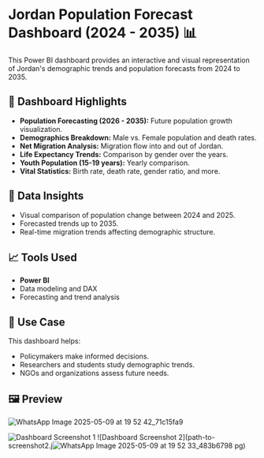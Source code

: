 # Jordan Population Forecast Dashboard (2024 - 2035) 📊

This Power BI dashboard provides an interactive and visual representation of Jordan's demographic trends and population forecasts from 2024 to 2035.

## 📌 Dashboard Highlights

- **Population Forecasting (2026 - 2035):** Future population growth visualization.
- **Demographics Breakdown:** Male vs. Female population and death rates.
- **Net Migration Analysis:** Migration flow into and out of Jordan.
- **Life Expectancy Trends:** Comparison by gender over the years.
- **Youth Population (15-19 years):** Yearly comparison.
- **Vital Statistics:** Birth rate, death rate, gender ratio, and more.

## 📍 Data Insights

- Visual comparison of population change between 2024 and 2025.
- Forecasted trends up to 2035.
- Real-time migration trends affecting demographic structure.

## 📈 Tools Used

- **Power BI**
- Data modeling and DAX
- Forecasting and trend analysis

## 🧠 Use Case

This dashboard helps:
- Policymakers make informed decisions.
- Researchers and students study demographic trends.
- NGOs and organizations assess future needs.

## 🖼️ Preview
![WhatsApp Image 2025-05-09 at 19 52 42_71c15fa9](https://github.com/user-attachments/assets/2bafae47-a2a3-4f36-9a84-80a906dec28a)

![Dashboard Screenshot 1](path-to-screenshot1.jpg)
![Dashboard Screenshot 2](path-to-screenshot2.j![WhatsApp Image 2025-05-09 at 19 52 33_483b6798](https://github.com/user-attachments/assets/39f2b1c2-aaf4-4523-b510-50ca808cd6bc)
pg)



